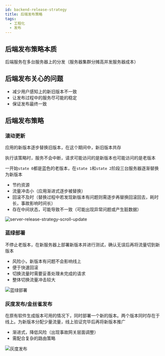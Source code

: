 ```yaml
---
id: backend-release-strategy
title: 后端发布策略
tags:
  - 工程化
  - 发布
---
```


## 后端发布策略本质

后端服务在多台服务器上的分发（服务器集群分摊高并发服务器成本）

## 后端发布关心的问题

- 减少用户感知上的新旧版本不一致
- 让发布过程中的服务尽可能的稳定
- 保证发布最终一致

## 后端发布策略

### 滚动更新

应用的新版本逐步替换旧版本，在这个期间中，新旧版本共存

执行该策略时，服务不会中断，请求可能访问的是新版本也可能访问的是老版本

一开始`state 0`都是蓝色的老版本，在`state 1`和`state 2`阶段三台服务器逐渐替换为新版本

- 节约资源
- 流量冲击小（应用渐进式逐步被替换）
- 回滚不及时（替换过程中若发现新版本有问题则需逐步再替换回滚回去，耗时长，事故影响时间长）
- 存在中间状态，可能导致不一致（可能出现异常问题或产生脏数据）

![server-release-strategy-scroll-update](https://fxpby.oss-cn-beijing.aliyuncs.com/blogImg/front-end-enginerring/release/server-release-strategy-scroll-update.png)

### 蓝绿部署

不停止老版本，在新服务器上部署新版本并进行测试，确认无误后再将流量切到新版本

- 风险小，新版本有问题不会影响线上
- 便于快速回滚
- 切换流量时需要妥善处理未完成的请求
- 整体切换流量冲击较大

![蓝绿部署](https://fxpby.oss-cn-beijing.aliyuncs.com/blogImg/front-end-enginerring/release/%E8%93%9D%E7%BB%BF%E9%83%A8%E7%BD%B2.png)

### 灰度发布/金丝雀发布

在原有软件生成版本可用的情况下，同时部署一个新的版本。两个版本同时存在于线上。为新版本分配少量流量，线上验证完毕后再将新版本推广

- 渐进式，降低风险（出现事故网关层面调整）
- 需配合复杂的路由策略

![灰度发布](https://fxpby.oss-cn-beijing.aliyuncs.com/blogImg/front-end-enginerring/release/%E7%81%B0%E5%BA%A6%E5%8F%91%E5%B8%83.png)
